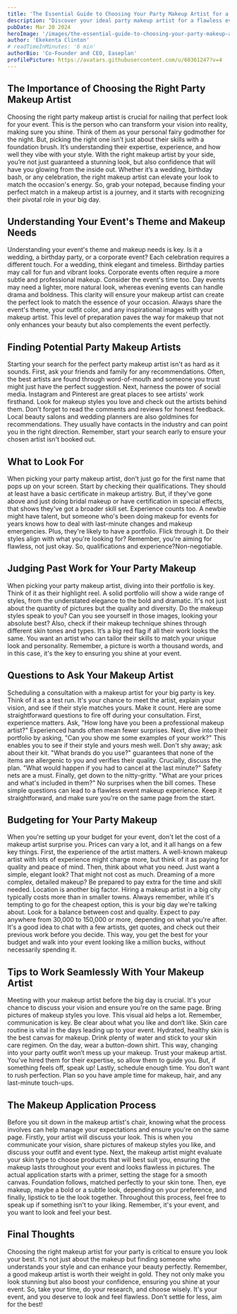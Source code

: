 ```yaml
---
title: 'The Essential Guide to Choosing Your Party Makeup Artist for a Flawless Event'
description: "Discover your ideal party makeup artist for a flawless event in 'The Essential Guide to Choosing Your Party Makeup Artist for a Flawless Event'."
pubDate: Mar 20 2024
heroImage: '/images/the-essential-guide-to-choosing-your-party-makeup-artist-for-a-flawless-event.png'
author: 'Ekekenta Clinton'
# readTimeInMinutes: '6 min'
authorBio: 'Co-Founder and CEO, Easeplan'
profilePicture: https://avatars.githubusercontent.com/u/60361247?v=4
---
```

## The Importance of Choosing the Right Party Makeup Artist
Choosing the right party makeup artist is crucial for nailing that perfect look for your event. This is the person who can transform your vision into reality, making sure you shine. Think of them as your personal fairy godmother for the night. But, picking the right one isn’t just about their skills with a foundation brush. It’s understanding their expertise, experience, and how well they vibe with your style. With the right makeup artist by your side, you’re not just guaranteed a stunning look, but also confidence that will have you glowing from the inside out. Whether it’s a wedding, birthday bash, or any celebration, the right makeup artist can elevate your look to match the occasion's energy. So, grab your notepad, because finding your perfect match in a makeup artist is a journey, and it starts with recognizing their pivotal role in your big day.

## Understanding Your Event's Theme and Makeup Needs
Understanding your event's theme and makeup needs is key. Is it a wedding, a birthday party, or a corporate event? Each celebration requires a different touch. For a wedding, think elegant and timeless. Birthday parties may call for fun and vibrant looks. Corporate events often require a more subtle and professional makeup. Consider the event's time too. Day events may need a lighter, more natural look, whereas evening events can handle drama and boldness. This clarity will ensure your makeup artist can create the perfect look to match the essence of your occasion. Always share the event's theme, your outfit color, and any inspirational images with your makeup artist. This level of preparation paves the way for makeup that not only enhances your beauty but also complements the event perfectly.

## Finding Potential Party Makeup Artists
Starting your search for the perfect party makeup artist isn't as hard as it sounds. First, ask your friends and family for any recommendations. Often, the best artists are found through word-of-mouth and someone you trust might just have the perfect suggestion. Next, harness the power of social media. Instagram and Pinterest are great places to see artists' work firsthand. Look for makeup styles you love and check out the artists behind them. Don't forget to read the comments and reviews for honest feedback. Local beauty salons and wedding planners are also goldmines for recommendations. They usually have contacts in the industry and can point you in the right direction. Remember, start your search early to ensure your chosen artist isn't booked out.
## What to Look For
When picking your party makeup artist, don't just go for the first name that pops up on your screen. Start by checking their qualifications. They should at least have a basic certificate in makeup artistry. But, if they've gone above and just doing bridal makeup or have certification in special effects, that shows they've got a broader skill set. Experience counts too. A newbie might have talent, but someone who's been doing makeup for events for years knows how to deal with last-minute changes and makeup emergencies. Plus, they're likely to have a portfolio. Flick through it. Do their styles align with what you're looking for? Remember, you're aiming for flawless, not just okay. So, qualifications and experience?Non-negotiable.
## Judging Past Work for Your Party Makeup
When picking your party makeup artist, diving into their portfolio is key. Think of it as their highlight reel. A solid portfolio will show a wide range of styles, from the understated elegance to the bold and dramatic. It's not just about the quantity of pictures but the quality and diversity. Do the makeup styles speak to you? Can you see yourself in those images, looking your absolute best? Also, check if their makeup technique shines through different skin tones and types. It’s a big red flag if all their work looks the same. You want an artist who can tailor their skills to match your unique look and personality. Remember, a picture is worth a thousand words, and in this case, it's the key to ensuring you shine at your event.
## Questions to Ask Your Makeup Artist
Scheduling a consultation with a makeup artist for your big party is key. Think of it as a test run. It's your chance to meet the artist, explain your vision, and see if their style matches yours. Make it count. Here are some straightforward questions to fire off during your consultation. First, experience matters. Ask, "How long have you been a professional makeup artist?" Experienced hands often mean fewer surprises. Next, dive into their portfolio by asking, "Can you show me some examples of your work?" This enables you to see if their style and yours mesh well. Don't shy away; ask about their kit. "What brands do you use?" guarantees that none of the items are allergenic to you and verifies their quality. Crucially, discuss the plan. "What would happen if you had to cancel at the last minute?" Safety nets are a must. Finally, get down to the nitty-gritty. "What are your prices and what's included in them?" No surprises when the bill comes. These simple questions can lead to a flawless event makeup experience. Keep it straightforward, and make sure you're on the same page from the start.
## Budgeting for Your Party Makeup
When you're setting up your budget for your event, don't let the cost of a makeup artist surprise you. Prices can vary a lot, and it all hangs on a few key things. First, the experience of the artist matters. A well-known makeup artist with lots of experience might charge more, but think of it as paying for quality and peace of mind. Then, think about what you need. Just want a simple, elegant look? That might not cost as much. Dreaming of a more complex, detailed makeup? Be prepared to pay extra for the time and skill needed. Location is another big factor. Hiring a makeup artist in a big city typically costs more than in smaller towns. Always remember, while it's tempting to go for the cheapest option, this is your big day we're talking about. Look for a balance between cost and quality. Expect to pay anywhere from 30,000 to 150,000 or more, depending on what you're after. It's a good idea to chat with a few artists, get quotes, and check out their previous work before you decide. This way, you get the best for your budget and walk into your event looking like a million bucks, without necessarily spending it.
## Tips to Work Seamlessly With Your Makeup Artist
Meeting with your makeup artist before the big day is crucial. It's your chance to discuss your vision and ensure you're on the same page. Bring pictures of makeup styles you love. This visual aid helps a lot. Remember, communication is key. Be clear about what you like and don‘t like. Skin care routine is vital in the days leading up to your event. Hydrated, healthy skin is the best canvas for makeup. Drink plenty of water and stick to your skin care regimen. On the day, wear a button-down shirt. This way, changing into your party outfit won’t mess up your makeup. Trust your makeup artist. You’ve hired them for their expertise, so allow them to guide you. But, if something feels off, speak up! Lastly, schedule enough time. You don’t want to rush perfection. Plan so you have ample time for makeup, hair, and any last-minute touch-ups.
## The Makeup Application Process
Before you sit down in the makeup artist's chair, knowing what the process involves can help manage your expectations and ensure you're on the same page. Firstly, your artist will discuss your look. This is when you communicate your vision, share pictures of makeup styles you like, and discuss your outfit and event type. Next, the makeup artist might evaluate your skin type to choose products that will best suit you, ensuring the makeup lasts throughout your event and looks flawless in pictures. The actual application starts with a primer, setting the stage for a smooth canvas. Foundation follows, matched perfectly to your skin tone. Then, eye makeup, maybe a bold or a subtle look, depending on your preference, and finally, lipstick to tie the look together. Throughout this process, feel free to speak up if something isn't to your liking. Remember, it's your event, and you want to look and feel your best.

## Final Thoughts
Choosing the right makeup artist for your party is critical to ensure you look your best. It's not just about the makeup but finding someone who understands your style and can enhance your beauty perfectly. Remember, a good makeup artist is worth their weight in gold. They not only make you look stunning but also boost your confidence, ensuring you shine at your event. So, take your time, do your research, and choose wisely. It's your event, and you deserve to look and feel flawless. Don't settle for less, aim for the best!